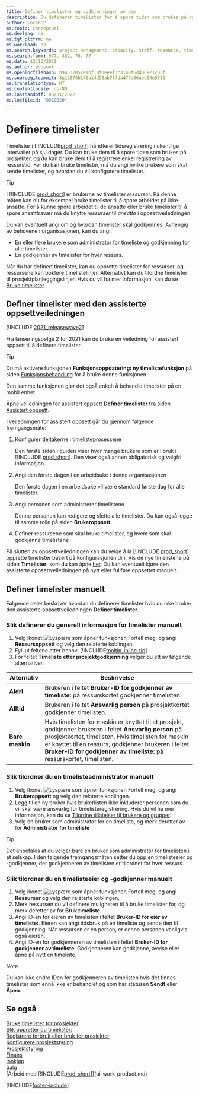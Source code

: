 ```yaml
---
title: Definer timelister og godkjenningen av dem
description: Du definerer timelister for å spore tiden som brukes på oppgaver og prosjekter, og dette er til hjelp ved prosjektstyring, bemanning og kapasitet
author: SorenGP
ms.topic: conceptual
ms.devlang: na
ms.tgt_pltfrm: na
ms.workload: na
ms.search.keywords: project management, capacity, staff, resource, time sheet
ms.search.form: 977, 462, 76, 77
ms.date: 12/13/2021
ms.author: edupont
ms.openlocfilehash: b9453285ce1bf18f3eeef3c3148f6dd00921c03f
ms.sourcegitcommit: 8a12074b170a14d98ab7ffdad77d66aed64e5783
ms.translationtype: HT
ms.contentlocale: nb-NO
ms.lasthandoff: 03/31/2022
ms.locfileid: "8510820"
---
```

# <a name="set-up-time-sheets"></a>Definere timelister

Timelister i [!INCLUDE[prod_short](includes/prod_short.md)] håndterer tidsregistrering i ukentlige intervaller på sju dager. Du kan bruke dem til å spore tiden som brukes på prosjekter, og du kan bruke dem til å registrere enkel registrering av ressurstid. Før du kan bruke timelister, må du angi hvilke brukere som skal sende timelister, og hvordan du vil konfigurere timelister.  

> [!TIP]
> I [!INCLUDE [prod_short](includes/prod_short.md)] er brukerne av timelister *ressurser*. På denne måten kan du for eksempel bruke timelister til å spore arbeidet på ikke-ansatte. For å kunne spore arbeidet til de ansatte eller bruke timelister til å spore ansattfravær må du knytte *ressurser* til *ansatte* i oppsettveiledningen.  

Du kan eventuelt angi om og hvordan timelister skal godkjennes. Avhengig av behovene i organisasjonen, kan du angi:

* En eller flere brukere som administrator for timeliste og godkjenning for alle timelister.
* En godkjenner av timelister for hver ressurs.

Når du har definert timelister, kan du opprette timelister for ressurser, og ressursene kan bokføre timelistelinjer. Alternativt kan du tilordne timelister til prosjektplanleggingslinjer. Hvis du vil ha mer informasjon, kan du se [Bruke timelister](projects-how-use-time-sheets.md).  

## <a name="set-up-time-sheets-with-the-assisted-setup-guide"></a>Definer timelister med den assisterte oppsettveiledningen

[!INCLUDE [2021_releasewave2](includes/2021_releasewave2.md)]

Fra lanseringsbølge 2 for 2021 kan du bruke en veiledning for assistert oppsett til å definere timelister.  

> [!TIP]
> Du må aktivere funksjonen **Funksjonsoppdatering: ny timelistefunksjon** på siden [Funksjonsbehandling](https://businesscentral.dynamics.com/?page=2610) for å bruke denne funksjonen.
>
> Den samme funksjonen gjør det også enkelt å behandle timelister på en mobil enhet.

Åpne veiledningen for assistert oppsett **Definer timelister** fra siden [Assistert oppsett](https://businesscentral.dynamics.com/?page=1801).

I veiledningen for assistert oppsett går du gjennom følgende fremgangsmåte:

1. Konfigurer deltakerne i timelisteprosessene

    Den første siden i guiden viser hvor mange brukere som er i bruk i [!INCLUDE [prod_short](includes/prod_short.md)]. Den viser også annen obligatorisk og valgfri informasjon.  
2. Angi den første dagen i en arbeidsuke i denne organisasjonen

    Den første dagen i en arbeidsuke vil være standard første dag for alle timelister.
3. Angi personen som administrerer timelistene

    Denne personen kan redigere og slette alle timelister. Du kan også legge til samme rolle på siden **Brukeroppsett**.
4. Definer ressursene som skal bruke timelister, og hvem som skal godkjenne timelistene

På slutten av oppsettveiledningen kan du velge å la [!INCLUDE [prod_short](includes/prod_short.md)] opprette timelister basert på konfigurasjonen din. Vis de nye timelistene på siden **Timelister**, som du kan åpne [her](https://businesscentral.dynamics.com/?page=951). Du kan eventuelt kjøre den assisterte oppsettveiledningen på nytt eller fullføre oppsettet manuelt.  

## <a name="set-up-time-sheets-manually"></a>Definer timelister manuelt

Følgende deler beskriver hvordan du definerer timelister hvis du ikke bruker den assisterte oppsettveiledningen **Definer timelister**.  

### <a name="to-set-up-general-information-for-time-sheets-manually"></a>Slik definerer du generell informasjon for timelister manuelt

1. Velg ikonet ![Lyspære som åpner funksjonen Fortell meg.](media/ui-search/search_small.png "Fortell hva du vil gjøre") og angi **Ressursoppsett** og velg den relaterte koblingen.  
2. Fyll ut feltene etter behov. [!INCLUDE[tooltip-inline-tip](includes/tooltip-inline-tip_md.md)]
3. For feltet **Timeliste etter prosjektgodkjenning** velger du ett av følgende alternativer.

| Alternativ | Beskrivelse |
| --- | --- |
| **Aldri** |Brukeren i feltet **Bruker-ID for godkjenner av timeliste:** på ressurskortet godkjenner timelisten. |
| **Alltid** |Brukeren i feltet **Ansvarlig person** på prosjektkortet godkjenner timelisten. |
| **Bare maskin** |Hvis timelisten for maskin er knyttet til et prosjekt, godkjenner brukeren i feltet **Ansvarlig person** på prosjektkortet, timelisten. Hvis timelisten for maskin er knyttet til en ressurs, godkjenner brukeren i feltet **Bruker-ID for godkjenner av timeliste:** på ressurskortet, timelisten. |

### <a name="to-assign-a-time-sheet-administrator-manually"></a>Slik tilordner du en timelisteadministrator manuelt

1. Velg ikonet ![Lyspære som åpner funksjonen Fortell meg.](media/ui-search/search_small.png "Fortell hva du vil gjøre") og angi **Brukeroppsett** og velg den relaterte koblingen.  
2. Legg til en ny bruker hvis brukerlisten ikke inkluderer personen som du vil skal være ansvarlig for timelisteregistrering. Hvis du vil ha mer informasjon, kan du se [Tilordne tillatelser til brukere og grupper](ui-define-granular-permissions.md).
3. Velg en bruker som administrator for en timeliste, og merk deretter av for **Administrator for timeliste**  

> [!TIP]  
> Det anbefales at du velger bare én bruker som administrator for timelisten i et selskap. I den følgende fremgangsmåten setter du opp en timelisteeier og -godkjenner, der godkjenneren av timelisten er tilordnet for hver ressurs.  

### <a name="to-assign-a-time-sheets-owner-and-approver-manually"></a>Slik tilordner du en timelisteeier og -godkjenner manuelt

1. Velg ikonet ![Lyspære som åpner funksjonen Fortell meg.](media/ui-search/search_small.png "Fortell hva du vil gjøre") og angi **Ressurser** og velg den relaterte koblingen.
2. Merk ressursen du vil definere muligheten til å bruke timelister for, og merk deretter av for **Bruk timeliste**.  
3. Angi ID-en for eieren av timelisten i feltet **Bruker-ID for eier av timeliste:**. Eieren kan angi tidsbruk på en timeliste og sende den til godkjenning. Når ressursen er en person, er denne personen vanligvis også eieren.  
4. Angi ID-en for godkjenneren av timelisten i feltet **Bruker-ID for godkjenner av timeliste**. Godkjenneren kan godkjenne, avvise eller åpne på nytt en timeliste.  

> [!NOTE]  
> Du kan ikke endre IDen for godkjenneren av timelisten hvis det finnes timelister som ennå ikke er behandlet og som har statusen **Sendt** eller **Åpen**.

## <a name="see-also"></a>Se også

[Bruke timelister for prosjekter](projects-how-use-time-sheets.md)  
[Slik oppretter du timelister:](projects-how-use-time-sheets.md#to-create-time-sheets)  
[Registrere forbruk eller bruk for prosjekter](projects-how-record-job-usage.md)  
[Konfigurere prosjektstyring](projects-setup-projects.md)  
[Prosjektstyring](projects-manage-projects.md)  
[Finans](finance.md)  
[Innkjøp](purchasing-manage-purchasing.md)  
[Salg](sales-manage-sales.md)  
[Arbeid med [!INCLUDE[prod_short](includes/prod_short.md)]](ui-work-product.md)  


[!INCLUDE[footer-include](includes/footer-banner.md)]
